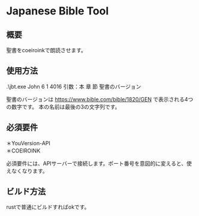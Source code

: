 # Japanese Bible Tool
## 概要
聖書をcoeiroinkで朗読させます。
## 使用方法
.\jbt.exe John 6 1 4016
引数：本 章 節 聖書のバージョン

聖書のバージョンは
https://www.bible.com/bible/1820/GEN
で表示される4つの数字です。
本の名前は最後の3の文字列です。

## 必須要件
＊YouVersion-API  
＊COEIROINK

必須要件には、APIサーバーで接続します。ポート番号を意図的に変えると、使えなくなります。

## ビルド方法
rustで普通にビルドすればokです。